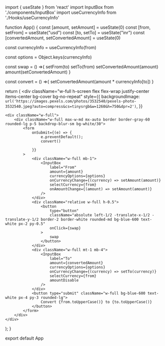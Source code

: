 import { useState } from 'react'
import InputBox from './components/InputBox'
import useCurrencyInfo from './Hooks/useCurrencyInfo'


function App() {
  const [amount, setAmount] = useState(0)
  const [from, setFrom] = useState("usd")
  const [to, setTo] = useState("inr")
  const [convertedAmount, setConvertedAmount] = useState(0)
  
  const currencyInfo = useCurrencyInfo(from)

  const options = Object.keys(currencyInfo)

  const swap = () =>{
    setFrom(to)
    setTo(from)
    setConvertedAmount(amount)
    amount(setConvertedAmount)
  }

  const convert = () =>{
    setConvertedAmount(amount * currencyInfo[to])
  }
 
  

  return (
    <div
    className="w-full h-screen flex flex-wrap justify-center items-center bg-cover bg-no-repeat"
    style={{
        backgroundImage: `url('https://images.pexels.com/photos/3532540/pexels-photo-3532540.jpeg?auto=compress&cs=tinysrgb&w=1260&h=750&dpr=2')`,
    }}
>
    <div className="w-full">
        <div className="w-full max-w-md mx-auto border border-gray-60 rounded-lg p-5 backdrop-blur-sm bg-white/30">
            <form
                onSubmit={(e) => {
                    e.preventDefault();
                    convert()
                   
                }}
            >
                <div className="w-full mb-1">
                    <InputBox
                        label="From"
                        amount={amount}
                        currencyOptions={options}
                        onCurrencyChange={(currency) => setAmount(amount)}
                        selectCurrency={from}
                        onAmountChange={(amount) => setAmount(amount)}
                    />
                </div>
                <div className="relative w-full h-0.5">
                    <button
                        type="button"
                        className="absolute left-1/2 -translate-x-1/2 -translate-y-1/2 border-2 border-white rounded-md bg-blue-600 text-white px-2 py-0.5"
                        onClick={swap}
                    >
                        swap
                    </button>
                </div>
                <div className="w-full mt-1 mb-4">
                    <InputBox
                        label="To"
                        amount={convertedAmount}
                        currencyOptions={options}
                        onCurrencyChange={(currency) => setTo(currency)}
                        selectCurrency={from}
                        amountDisable
                    />
                </div>
                <button type="submit" className="w-full bg-blue-600 text-white px-4 py-3 rounded-lg">
                    Convert {from.toUpperCase()} to {to.toUpperCase()}
                </button>
            </form>
        </div>
    </div>
</div>
);
}

export default App